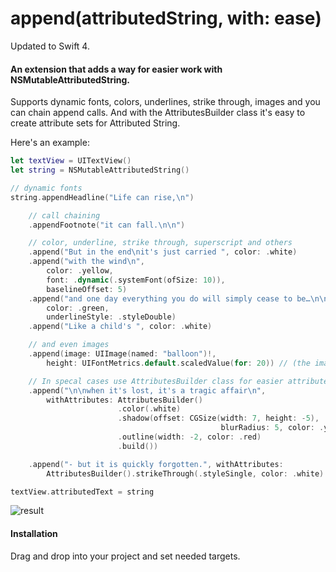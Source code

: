 # append(attributedString, with: ease)
Updated to Swift 4.

#### An extension that adds a way for easier work with NSMutableAttributedString.

Supports dynamic fonts, colors, underlines, strike through, images and you can chain append calls.
And with the AttributesBuilder class it's easy to create attribute sets for Attributed String.

Here's an example:

```swift
let textView = UITextView()
let string = NSMutableAttributedString()

// dynamic fonts
string.appendHeadline("Life can rise,\n")

    // call chaining
    .appendFootnote("it can fall.\n\n")

    // color, underline, strike through, superscript and others
    .append("But in the end\nit's just carried ", color: .white)
    .append("with the wind\n", 
        color: .yellow,
        font: .dynamic(.systemFont(ofSize: 10)),
        baselineOffset: 5)
    .append("and one day everything you do will simply cease to be…\n\n",
        color: .green, 
        underlineStyle: .styleDouble)
    .append("Like a child's ", color: .white)

    // and even images
    .append(image: UIImage(named: "balloon")!,
        height: UIFontMetrics.default.scaledValue(for: 20)) // (the image will not auto-adjust its height)

    // In specal cases use AttributesBuilder class for easier attributes set up
    .append("\n\nwhen it's lost, it's a tragic affair\n",
        withAttributes: AttributesBuilder()
                        .color(.white)
                        .shadow(offset: CGSize(width: 7, height: -5),
                                               blurRadius: 5, color: .yellow)
                        .outline(width: -2, color: .red)
                        .build())

    .append("- but it is quickly forgotten.", withAttributes:
        AttributesBuilder().strikeThrough(.styleSingle, color: .white).build())

textView.attributedText = string
```

![result](https://github.com/ysoftware/appendAttributedStringWithEase/blob/master/image2.png?raw=true)

#### Installation

Drag and drop into your project and set needed targets.
